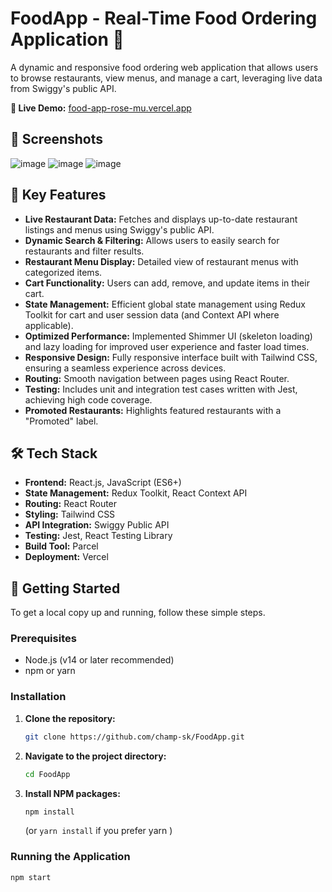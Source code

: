 # FoodApp - Real-Time Food Ordering Application 🍕

A dynamic and responsive food ordering web application that allows users to browse restaurants, view menus, and manage a cart, leveraging live data from Swiggy's public API.

**🔗 Live Demo:** [food-app-rose-mu.vercel.app](https://food-app-rose-mu.vercel.app/ )

## 📸 Screenshots
![image](https://github.com/user-attachments/assets/74403c88-e409-47cf-898d-f7f1d6ed44be)
![image](https://github.com/user-attachments/assets/97887828-7f6c-48cb-8a77-437ad98c2322)
![image](https://github.com/user-attachments/assets/851629db-5927-4416-ac6b-5b88fc0d5461)





<!-- Add 1-2 screenshots of your application here! -->
<!-- Example:
![FoodApp Homepage](link_to_your_homepage_screenshot.png)
![FoodApp Menu](link_to_your_menu_screenshot.png)
-->

## 🌟 Key Features

- **Live Restaurant Data:** Fetches and displays up-to-date restaurant listings and menus using Swiggy's public API.
- **Dynamic Search & Filtering:** Allows users to easily search for restaurants and filter results.
- **Restaurant Menu Display:** Detailed view of restaurant menus with categorized items.
- **Cart Functionality:** Users can add, remove, and update items in their cart.
- **State Management:** Efficient global state management using Redux Toolkit for cart and user session data (and Context API where applicable).
- **Optimized Performance:** Implemented Shimmer UI (skeleton loading) and lazy loading for improved user experience and faster load times.
- **Responsive Design:** Fully responsive interface built with Tailwind CSS, ensuring a seamless experience across devices.
- **Routing:** Smooth navigation between pages using React Router.
- **Testing:** Includes unit and integration test cases written with Jest, achieving high code coverage.
- **Promoted Restaurants:** Highlights featured restaurants with a "Promoted" label.

## 🛠️ Tech Stack

- **Frontend:** React.js, JavaScript (ES6+)
- **State Management:** Redux Toolkit, React Context API
- **Routing:** React Router
- **Styling:** Tailwind CSS
- **API Integration:** Swiggy Public API
- **Testing:** Jest, React Testing Library
- **Build Tool:** Parcel
- **Deployment:** Vercel

## 🚀 Getting Started

To get a local copy up and running, follow these simple steps.

### Prerequisites

- Node.js (v14 or later recommended)
- npm or yarn

### Installation

1.  **Clone the repository:**
    ```bash
    git clone https://github.com/champ-sk/FoodApp.git
    ```
2.  **Navigate to the project directory:**
    ```bash
    cd FoodApp
    ```
3.  **Install NPM packages:**
    ```bash
    npm install
    ```
    (or `yarn install` if you prefer yarn )

### Running the Application

```bash
npm start
